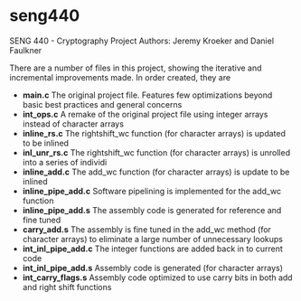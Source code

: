 # seng440
SENG 440 - Cryptography Project
Authors: Jeremy Kroeker and Daniel Faulkner

There are a number of files in this project, showing the iterative and incremental improvements made. In order created, they are

 - __main.c__ The original project file. Features few optimizations beyond basic best practices and general concerns
 - __int_ops.c__ A remake of the original project file using integer arrays instead of character arrays
 - __inline_rs.c__ The rightshift_wc function (for character arrays) is updated to be inlined
 - __inl_unr_rs.c__ The rightshift_wc function (for character arrays) is unrolled into a series of individi
 - __inline_add.c__ The add_wc function (for character arrays) is update to be inlined
 - __inline_pipe_add.c__ Software pipelining is implemented for the add_wc function
 - __inline_pipe_add.s__ The assembly code is generated for reference and fine tuned 
 - __carry_add.s__ The assembly is fine tuned in the add_wc method (for character arrays) to eliminate a large number of unnecessary lookups
 - __int_inl_pipe_add.c__ The integer functions are added back in to current code
 - __int_inl_pipe_add.s__ Assembly code is generated (for character arrays)
 - __int_carry_flags.s__ Assembly code optimized to use carry bits in both add and right shift functions
